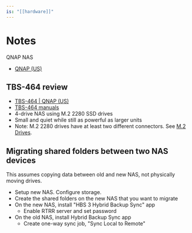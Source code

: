 ```yaml
---
is: "[[hardware]]"
---
```

# Notes
QNAP NAS
* [QNAP (US)](https://www.qnap.com/en-us)

## TBS-464 review
* [TBS-464 | QNAP (US)](https://www.qnap.com/en-us/product/tbs-464)
* [TBS-464 manuals](https://www.qnap.com/en-us/download?model=tbs-464&category=documents)
* 4-drive NAS using M.2 2280 SSD drives
* Small and quiet while still as powerful as larger units
* Note: M.2 2280 drives have at least two different connectors. See [M.2 Drives](https://github.com/digitalreplica/technology/blob/main/computer_hardware.md#m2-drives).

## Migrating shared folders between two NAS devices
This assumes copying data between old and new NAS, not physically moving drives.
* Setup new NAS. Configure storage.
* Create the shared folders on the new NAS that you want to migrate
* On the new NAS, install "HBS 3 Hybrid Backup Sync" app
  * Enable RTRR server and set password
* On the old NAS, install Hybrid Backup Sync app
  * Create one-way sync job, "Sync Local to Remote"
